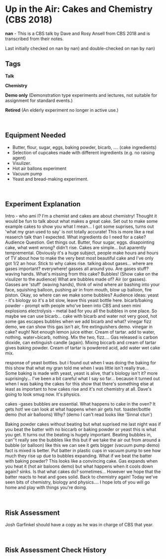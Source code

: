 # Up in the Air: Cakes and Chemistry (CBS 2018)

**nan** - This is a CBS talk by Dave and Rosy Ansell from CBS 2018 and is transcribed from their notes. 

Last initially checked on nan by nan) and double-checked on nan by nan)

## Tags
<!--- Start Tags (DO NOT REMOVE THIS COMMENT) --->

**Talk**

**Chemistry**

**Demo only** (Demonstration type experiments and lectures, not suitable for assignment for standard events.)

**Retired** (An elderly experiment no longer in active use.)
<!--- End Tags (DO NOT REMOVE THIS COMMENT) --->

<br/>

## Equipment Needed 
- Butter, flour, sugar, eggs, baking powder, bicarb, .... (cake ingredients)
- Selection of cupcakes made with different ingredients (e.g. no raising agent)
- Visulizer.
- Hot air ballons experiment
- Vacuum pump
- Yeast and bread-making experiment.

<br/>

## Experiment Explanation 

Intro - who ami I? I'm a chemist and cakes are about chemistry!
Thought it would be fun to talk about what makes a great cake.
Set out to make some example cakes to show you what I mean... I got some suprises, turns out 'what my gran used to say' is not totally accurate! This is more like a real reaserch talk than I expected.
What ingredients do I need for a cake? Audience Question. Get things out.
Butter, flour sugar, eggs.
disapointing cake, what went wrong? didn't rise. Cakes are simple... but aparently tempremental.
Obviously it's a huge subject, people make hours and hours of TV about how to make the very best most beautiful cake and I've only got 1/2 an hour. Stick to why cakes rise.
talking about gases... where are gases important? everywhere! gasses all around you. Are gases stuff? waving hands.
What's missing from this cake? Bubbles! (Show cake on the visulizer to the audience) What are bubbles made of? Air (or gasses).
Gasses are 'stuff' (waving hands), think of wind where air bashing into your face, squishing balloon, pushing air in from mouth, blow up balloon, fire piston.
Okay, so where can we make some bubbles? Audience ideas:
yeast - it's biology so it's a bit slow, leave this yeast bottle here.
bicarb/baking powder - prompt with people who've been into CBS and seen mini explosions
electrolysis - metal bad for you all the bubbles in one place.
So maybe we can use bicarb... cake with bicarb and water not very good, hot some gas escapes
bubbles when we add bicarb and what? vinegar fizz demo, we can show this gas isn't air, fire extinguishers demo.
vinegar in cake? eugh! 
Not enough lemon juice either.
Cream of tartar. add to water, nothing. water+bicarb, nothing. Mix the two, fizz.... Gas released is carbon dioxide, can extinguish candle (again).
Mixing biccarb and cream of tartar gives baking powder. Cream of tartar is powdered acid, add water wet cake mix.

response of yeast bottles. 
but i found out when I was doing the baking for this show that what my gran told me when I was little isn't really true...
Some baking is made with yeast, yeast is alive, that's biology isn't it?
more suprisingly... I've been a bit careful what I say so far... because it turned out when I was baking the cakes for this show that there's something else at least as important to how cakes rise and it's not chemistry at all. Dave's going to look smug now. It's physics. 

cakes -gases bubbles are essential. What happens to cake in the oven? It gets hot! we can look at what happens when air gets hot. toaster/bottle demo (hot air balloons) Why? (demo I can't read looks like 'Sinnal ctun')

Baking powder cakes without beating
but what suprised me last night was if you beat the batter with no biccarb or baking powder or yeast this is what you get. It turns out the beating is hugely important. Beating bubbles in, can''t really see the bubbles like this but if we take the air out from around a bubble (or balloon) like this we can see it gets bigger (vacuum pump demo)
fact is mixed is better. Put batter in plastic cups in vacuum pump to see how much they rise up due to bubbles expanding. 
What if we beat the batter with baking powder? 
This looks like a convincing cake. Gas expands when you heat it (hot air baloons demo) but what happens when it cools down again? sinks. Is that what cakes do? sometimes...
However we hope that the batter reacts to heat and goes solid. Back to chemistry again!
Today we've seen bits of chemistry, biology and physics....
I hope lots of you will go home and play with things you're doing.

<br/>

## Risk Assessment

Josh Garfinkel should have a copy as he was in charge of CBS that year.

<br/>

## Risk Assessment Check History 

